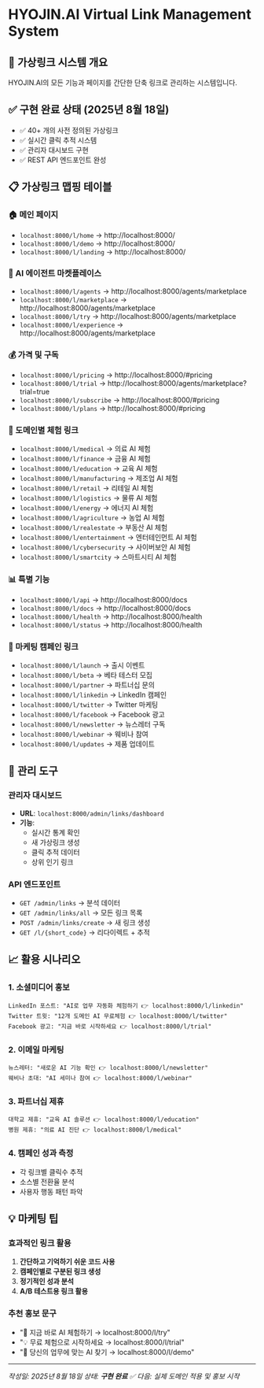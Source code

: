 # HYOJIN.AI Virtual Link Management System

## 🔗 가상링크 시스템 개요
HYOJIN.AI의 모든 기능과 페이지를 간단한 단축 링크로 관리하는 시스템입니다.

## ✅ 구현 완료 상태 (2025년 8월 18일)
- ✅ 40+ 개의 사전 정의된 가상링크
- ✅ 실시간 클릭 추적 시스템
- ✅ 관리자 대시보드 구현
- ✅ REST API 엔드포인트 완성

## 📋 가상링크 맵핑 테이블

### 🏠 메인 페이지
- `localhost:8000/l/home` → http://localhost:8000/
- `localhost:8000/l/demo` → http://localhost:8000/
- `localhost:8000/l/landing` → http://localhost:8000/

### 🤖 AI 에이전트 마켓플레이스
- `localhost:8000/l/agents` → http://localhost:8000/agents/marketplace
- `localhost:8000/l/marketplace` → http://localhost:8000/agents/marketplace
- `localhost:8000/l/try` → http://localhost:8000/agents/marketplace
- `localhost:8000/l/experience` → http://localhost:8000/agents/marketplace

### 💰 가격 및 구독
- `localhost:8000/l/pricing` → http://localhost:8000/#pricing
- `localhost:8000/l/trial` → http://localhost:8000/agents/marketplace?trial=true
- `localhost:8000/l/subscribe` → http://localhost:8000/#pricing
- `localhost:8000/l/plans` → http://localhost:8000/#pricing

### 🏥 도메인별 체험 링크
- `localhost:8000/l/medical` → 의료 AI 체험
- `localhost:8000/l/finance` → 금융 AI 체험
- `localhost:8000/l/education` → 교육 AI 체험
- `localhost:8000/l/manufacturing` → 제조업 AI 체험
- `localhost:8000/l/retail` → 리테일 AI 체험
- `localhost:8000/l/logistics` → 물류 AI 체험
- `localhost:8000/l/energy` → 에너지 AI 체험
- `localhost:8000/l/agriculture` → 농업 AI 체험
- `localhost:8000/l/realestate` → 부동산 AI 체험
- `localhost:8000/l/entertainment` → 엔터테인먼트 AI 체험
- `localhost:8000/l/cybersecurity` → 사이버보안 AI 체험
- `localhost:8000/l/smartcity` → 스마트시티 AI 체험

### 📊 특별 기능
- `localhost:8000/l/api` → http://localhost:8000/docs
- `localhost:8000/l/docs` → http://localhost:8000/docs
- `localhost:8000/l/health` → http://localhost:8000/health
- `localhost:8000/l/status` → http://localhost:8000/health

### 🎯 마케팅 캠페인 링크
- `localhost:8000/l/launch` → 출시 이벤트
- `localhost:8000/l/beta` → 베타 테스터 모집
- `localhost:8000/l/partner` → 파트너십 문의
- `localhost:8000/l/linkedin` → LinkedIn 캠페인
- `localhost:8000/l/twitter` → Twitter 마케팅
- `localhost:8000/l/facebook` → Facebook 광고
- `localhost:8000/l/newsletter` → 뉴스레터 구독
- `localhost:8000/l/webinar` → 웨비나 참여
- `localhost:8000/l/updates` → 제품 업데이트

## 🔧 관리 도구

### 관리자 대시보드
- **URL**: `localhost:8000/admin/links/dashboard`
- **기능**: 
  - 실시간 통계 확인
  - 새 가상링크 생성
  - 클릭 추적 데이터
  - 상위 인기 링크

### API 엔드포인트
- `GET /admin/links` → 분석 데이터
- `GET /admin/links/all` → 모든 링크 목록
- `POST /admin/links/create` → 새 링크 생성
- `GET /l/{short_code}` → 리다이렉트 + 추적

## 📈 활용 시나리오

### 1. 소셜미디어 홍보
```
LinkedIn 포스트: "AI로 업무 자동화 체험하기 👉 localhost:8000/l/linkedin"
Twitter 트윗: "12개 도메인 AI 무료체험 👉 localhost:8000/l/twitter"
Facebook 광고: "지금 바로 시작하세요 👉 localhost:8000/l/trial"
```

### 2. 이메일 마케팅
```
뉴스레터: "새로운 AI 기능 확인 👉 localhost:8000/l/newsletter"
웨비나 초대: "AI 세미나 참여 👉 localhost:8000/l/webinar"
```

### 3. 파트너십 제휴
```
대학교 제휴: "교육 AI 솔루션 👉 localhost:8000/l/education"
병원 제휴: "의료 AI 진단 👉 localhost:8000/l/medical"
```

### 4. 캠페인 성과 측정
- 각 링크별 클릭수 추적
- 소스별 전환율 분석
- 사용자 행동 패턴 파악

## 💡 마케팅 팁

### 효과적인 링크 활용
1. **간단하고 기억하기 쉬운 코드 사용**
2. **캠페인별로 구분된 링크 생성**
3. **정기적인 성과 분석**
4. **A/B 테스트용 링크 활용**

### 추천 홍보 문구
- "🚀 지금 바로 AI 체험하기 → localhost:8000/l/try"
- "💡 무료 체험으로 시작하세요 → localhost:8000/l/trial"
- "🎯 당신의 업무에 맞는 AI 찾기 → localhost:8000/l/demo"

---
*작성일: 2025년 8월 18일*
*상태: **구현 완료** ✅*
*다음: 실제 도메인 적용 및 홍보 시작*
